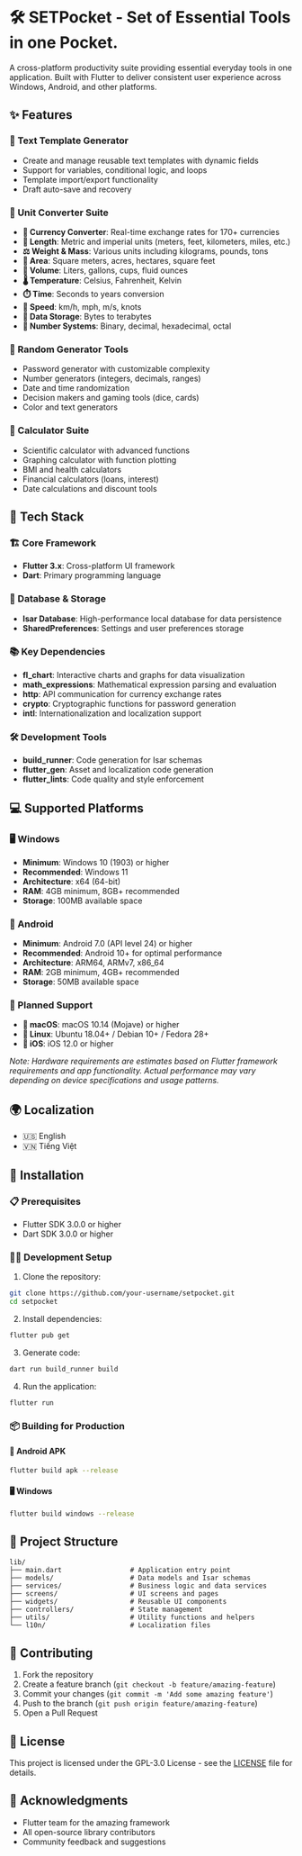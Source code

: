 # 🛠️ SETPocket - Set of Essential Tools in one Pocket.

A cross-platform productivity suite providing essential everyday tools in one application. Built with Flutter to deliver consistent user experience across Windows, Android, and other platforms.

## ✨ Features

### 📝 Text Template Generator
- Create and manage reusable text templates with dynamic fields
- Support for variables, conditional logic, and loops
- Template import/export functionality
- Draft auto-save and recovery

### 🔄 Unit Converter Suite
- **💱 Currency Converter**: Real-time exchange rates for 170+ currencies
- **📏 Length**: Metric and imperial units (meters, feet, kilometers, miles, etc.)
- **⚖️ Weight & Mass**: Various units including kilograms, pounds, tons
- **📐 Area**: Square meters, acres, hectares, square feet
- **🥤 Volume**: Liters, gallons, cups, fluid ounces
- **🌡️ Temperature**: Celsius, Fahrenheit, Kelvin
- **⏱️ Time**: Seconds to years conversion
- **🏃 Speed**: km/h, mph, m/s, knots
- **💾 Data Storage**: Bytes to terabytes
- **🔢 Number Systems**: Binary, decimal, hexadecimal, octal

### 🎲 Random Generator Tools
- Password generator with customizable complexity
- Number generators (integers, decimals, ranges)
- Date and time randomization
- Decision makers and gaming tools (dice, cards)
- Color and text generators

### 🧮 Calculator Suite
- Scientific calculator with advanced functions
- Graphing calculator with function plotting
- BMI and health calculators
- Financial calculators (loans, interest)
- Date calculations and discount tools

## 🔧 Tech Stack

### 🏗️ Core Framework
- **Flutter 3.x**: Cross-platform UI framework
- **Dart**: Primary programming language

### 💾 Database & Storage
- **Isar Database**: High-performance local database for data persistence
- **SharedPreferences**: Settings and user preferences storage

### 📚 Key Dependencies
- **fl_chart**: Interactive charts and graphs for data visualization
- **math_expressions**: Mathematical expression parsing and evaluation
- **http**: API communication for currency exchange rates
- **crypto**: Cryptographic functions for password generation
- **intl**: Internationalization and localization support

### 🛠️ Development Tools
- **build_runner**: Code generation for Isar schemas
- **flutter_gen**: Asset and localization code generation
- **flutter_lints**: Code quality and style enforcement

## 💻 Supported Platforms

### 🖥️ Windows
- **Minimum**: Windows 10 (1903) or higher
- **Recommended**: Windows 11
- **Architecture**: x64 (64-bit)
- **RAM**: 4GB minimum, 8GB+ recommended
- **Storage**: 100MB available space

### 📱 Android
- **Minimum**: Android 7.0 (API level 24) or higher
- **Recommended**: Android 10+ for optimal performance
- **Architecture**: ARM64, ARMv7, x86_64
- **RAM**: 2GB minimum, 4GB+ recommended
- **Storage**: 50MB available space

### 🚧 Planned Support
- **🍎 macOS**: macOS 10.14 (Mojave) or higher
- **🐧 Linux**: Ubuntu 18.04+ / Debian 10+ / Fedora 28+
- **📱 iOS**: iOS 12.0 or higher

*Note: Hardware requirements are estimates based on Flutter framework requirements and app functionality. Actual performance may vary depending on device specifications and usage patterns.*

## 🌍 Localization

- 🇺🇸 English
- 🇻🇳 Tiếng Việt

## 🚀 Installation

### 📋 Prerequisites
- Flutter SDK 3.0.0 or higher
- Dart SDK 3.0.0 or higher

### 👨‍💻 Development Setup

1. Clone the repository:
```bash
git clone https://github.com/your-username/setpocket.git
cd setpocket
```

2. Install dependencies:
```bash
flutter pub get
```

3. Generate code:
```bash
dart run build_runner build
```

4. Run the application:
```bash
flutter run
```

### 📦 Building for Production

#### 📱 Android APK
```bash
flutter build apk --release
```

#### 🖥️ Windows
```bash
flutter build windows --release
```

## 📁 Project Structure

```
lib/
├── main.dart                 # Application entry point
├── models/                   # Data models and Isar schemas
├── services/                 # Business logic and data services
├── screens/                  # UI screens and pages
├── widgets/                  # Reusable UI components
├── controllers/              # State management
├── utils/                    # Utility functions and helpers
└── l10n/                     # Localization files
```

## 🤝 Contributing

1. Fork the repository
2. Create a feature branch (`git checkout -b feature/amazing-feature`)
3. Commit your changes (`git commit -m 'Add some amazing feature'`)
4. Push to the branch (`git push origin feature/amazing-feature`)
5. Open a Pull Request

## 📄 License

This project is licensed under the GPL-3.0 License - see the [LICENSE](LICENSE) file for details.

## 🙏 Acknowledgments

- Flutter team for the amazing framework
- All open-source library contributors
- Community feedback and suggestions